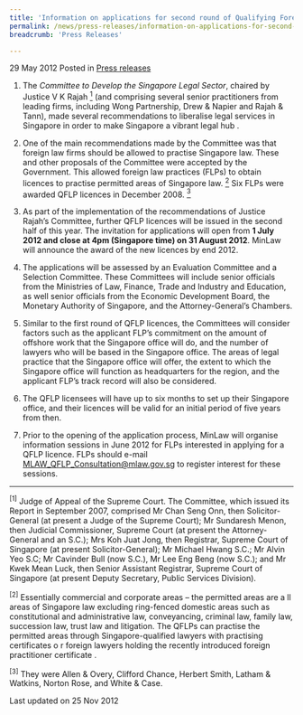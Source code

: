 ```yaml
---
title: 'Information on applications for second round of Qualifying Foreign Law Practice (QFLP) licences'
permalink: /news/press-releases/information-on-applications-for-second-round-of-qualifying-foreign-law-practice-qflp-licences/
breadcrumb: 'Press Releases'

---
```




29 May 2012 Posted in [Press releases](/news/press-releases)

1. The *Committee to Develop the Singapore Legal Sector*, chaired by Justice V K Rajah <a href="#fn1"><sup>1</sup></a> (and comprising several senior practitioners from leading firms, including Wong Partnership, Drew & Napier and Rajah & Tann), made several recommendations to liberalise legal services in Singapore in order to make Singapore a vibrant legal hub . 

2. One of the main recommendations made by the Committee was that foreign law firms should be allowed to practise Singapore law. These and other proposals of the Committee were accepted by the Government. This allowed foreign law practices (FLPs) to obtain licences to practise permitted areas of Singapore law. <a href="#fn2"><sup>2</sup></a>  Six FLPs were awarded QFLP licences in December 2008. <a href="#fn3"><sup>3</sup></a>

3. As part of the implementation of the recommendations of Justice Rajah’s Committee, further QFLP licences will be issued in the second half of this year. The invitation for applications will open from **1 July 2012 and close at 4pm (Singapore time) on 31 August 2012**. MinLaw will announce the award of the new licences by end 2012.

4. The applications will be assessed by an Evaluation Committee and a Selection Committee.  These Committees will include senior officials from the Ministries of Law, Finance, Trade and Industry and Education, as well senior officials from the Economic Development Board, the Monetary Authority of Singapore, and the Attorney-General’s Chambers.

5. Similar to the first round of QFLP licences, the Committees will consider factors such as the applicant FLP’s commitment on the amount of offshore work that the Singapore office will do, and the number of lawyers who will be based in the Singapore office. The areas of legal practice that the Singapore office will offer, the extent to which the Singapore office will function as headquarters for the region, and the applicant FLP’s track record will also be considered. 

6. The QFLP licensees will have up to six months to set up their Singapore office, and their licences will be valid for an initial period of five years from then.

7. Prior to the opening of the application process, MinLaw will organise information sessions in June 2012 for FLPs interested in applying for a QFLP licence. FLPs should e-mail <MLAW_QFLP_Consultation@mlaw.gov.sg> to register interest for these sessions. 

---


<p id="fn1"><sup>[1]</sup> Judge of Appeal of the Supreme Court. The Committee, which issued its Report in September 2007, comprised Mr Chan Seng Onn, then Solicitor-General (at present a Judge of the Supreme Court); Mr Sundaresh Menon, then Judicial Commissioner, Supreme Court (at present the Attorney-General and an S.C.); Mrs Koh Juat Jong, then Registrar, Supreme Court of Singapore (at present Solicitor-General); Mr Michael Hwang S.C.; Mr Alvin Yeo S.C; Mr Cavinder Bull (now S.C.), Mr Lee Eng Beng (now S.C.); and Mr Kwek Mean Luck, then Senior Assistant Registrar, Supreme Court of Singapore (at present Deputy Secretary, Public Services Division).</p>

<p id="fn2"><sup>[2]</sup>  Essentially commercial and corporate areas – the permitted areas are a ll areas of Singapore law excluding ring-fenced domestic areas such as constitutional and administrative law, conveyancing, criminal law, family law, succession law, trust law and litigation. The QFLPs can practise the permitted areas through Singapore-qualified lawyers with practising certificates o r foreign lawyers holding the recently introduced foreign practitioner certificate .</p>

<p id="fn3"><sup>[3]</sup> They were Allen & Overy, Clifford Chance, Herbert Smith, Latham & Watkins, Norton Rose, and White & Case.</p>


<p class="right-side-updated">Last updated on 25 Nov 2012</p>
